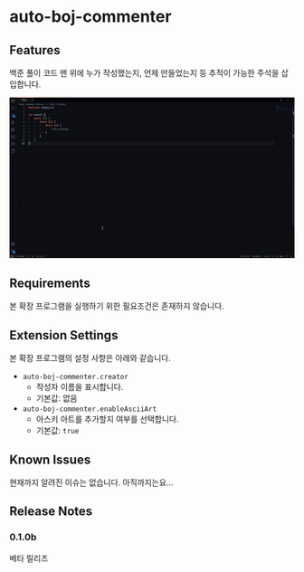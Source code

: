 # auto-boj-commenter

## Features

백준 풀이 코드 맨 위에 누가 작성했는지, 언제 만들었는지 등 추적이 가능한 주석을 삽입합니다.

![Main Feature](./static/preview_1.gif)

## Requirements

본 확장 프로그램을 실행하기 위한 필요조건은 존재하지 않습니다.

## Extension Settings

본 확장 프로그램의 설정 사항은 아래와 같습니다.

- `auto-boj-commenter.creator`
	- 작성자 이름을 표시합니다.
	- 기본값: 없음
- `auto-boj-commenter.enableAsciiArt`
	- 아스키 아트를 추가할지 여부를 선택합니다.
	- 기본값: `true`

## Known Issues

현재까지 알려진 이슈는 없습니다. 아직까지는요...

## Release Notes

### 0.1.0b
베타 릴리즈